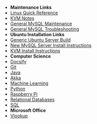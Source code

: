 - **Maintenance Links**
 - [Linux Quick Reference](/ubuntu/linux_notes)
 - [KVM Notes](/ubuntu/package_operations/kvm_notes)
 - [General MySQL Maintenance](/ubuntu/package_operations/mysql_maintenance)
 - [General MySQL Troubleshooting](/ubuntu/package_operations/mysql_troubleshooting)
- **Ubuntu Installation Links**
 - [Generic Ubuntu Server Build](/ubuntu/server_build) 
 - [New MySQL Server Install Instructions](/ubuntu/package_install/mysql_install)
 - [KVM Install Instructions](/ubuntu/package_install/kvm_install)
- **Computer Science**
 - [Docsify](/learn_to_code/docsify/)
 - [Git](/learn_to_code/git/) 
 - [Java](/learn_to_code/java/)
 - [Akka](/learn_to_code/java/akka/)
 - [Machine Learning](/learn_to_code/machine_learning/) 
 - [Python](/learn_to_code/python/)
 - [Raspberry Pi](/learn_to_code/raspberry_pi/) 
 - [Relational Databases](/learn_to_code/relational_databases/) 
 - [SQL](/learn_to_code/relational_databases/sql)
- **Microsoft Office**
 - [Vlookup](/office/excel_vlookup) 